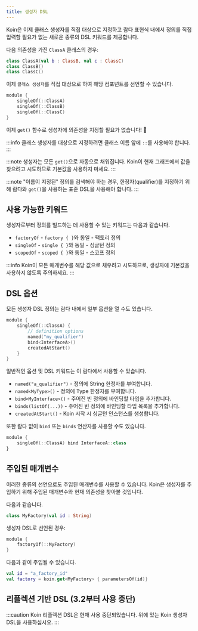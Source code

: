 ```yaml
---
title: 생성자 DSL
---
```


Koin은 이제 클래스 생성자를 직접 대상으로 지정하고 람다 표현식 내에서 정의를 직접 입력할 필요가 없는 새로운 종류의 DSL 키워드를 제공합니다.

다음 의존성을 가진 `ClassA` 클래스의 경우:

```kotlin
class ClassA(val b : ClassB, val c : ClassC)
class ClassB()
class ClassC()
```

이제 `클래스 생성자`를 직접 대상으로 하여 해당 컴포넌트를 선언할 수 있습니다.

```kotlin
module {
    singleOf(::ClassA)
    singleOf(::ClassB)
    singleOf(::ClassC)
}
```

이제 `get()` 함수로 생성자에 의존성을 지정할 필요가 없습니다! 🎉

:::info
클래스 생성자를 대상으로 지정하려면 클래스 이름 앞에 `::`를 사용해야 합니다.
:::

:::note
생성자는 모든 `get()`으로 자동으로 채워집니다. Koin이 현재 그래프에서 값을 찾으려고 시도하므로 기본값을 사용하지 마세요.
:::

:::note
"이름이 지정된" 정의를 검색해야 하는 경우, 한정자(qualifier)를 지정하기 위해 람다와 `get()`을 사용하는 표준 DSL을 사용해야 합니다.
:::

## 사용 가능한 키워드

생성자로부터 정의를 빌드하는 데 사용할 수 있는 키워드는 다음과 같습니다.

*   `factoryOf` - `factory { }`와 동일 - 팩토리 정의
*   `singleOf` - `single { }`와 동일 - 싱글턴 정의
*   `scopedOf` - `scoped { }`와 동일 - 스코프 정의

:::info
Koin이 모든 매개변수를 해당 값으로 채우려고 시도하므로, 생성자에 기본값을 사용하지 않도록 주의하세요.
:::

## DSL 옵션

모든 생성자 DSL 정의는 람다 내에서 일부 옵션을 열 수도 있습니다.

```kotlin
module {
    singleOf(::ClassA) { 
        // definition options
        named("my_qualifier")
        bind<InterfaceA>()
        createdAtStart()
    }
}
```

일반적인 옵션 및 DSL 키워드는 이 람다에서 사용할 수 있습니다.

*   `named("a_qualifier")` - 정의에 String 한정자를 부여합니다.
*   `named<MyType>()` - 정의에 Type 한정자를 부여합니다.
*   `bind<MyInterface>()` - 주어진 빈 정의에 바인딩할 타입을 추가합니다.
*   `binds(listOf(...))` - 주어진 빈 정의에 바인딩할 타입 목록을 추가합니다.
*   `createdAtStart()` - Koin 시작 시 싱글턴 인스턴스를 생성합니다.

또한 람다 없이 `bind` 또는 `binds` 연산자를 사용할 수도 있습니다.

```kotlin
module {
    singleOf(::ClassA) bind InterfaceA::class
}
```

## 주입된 매개변수

이러한 종류의 선언으로도 주입된 매개변수를 사용할 수 있습니다. Koin은 생성자를 주입하기 위해 주입된 매개변수와 현재 의존성을 찾아볼 것입니다.

다음과 같습니다.

```kotlin
class MyFactory(val id : String)
```

생성자 DSL로 선언된 경우:

```kotlin
module {
    factoryOf(::MyFactory)
}
```

다음과 같이 주입될 수 있습니다.

```kotlin
val id = "a_factory_id"
val factory = koin.get<MyFactory> { parametersOf(id)}
```

## 리플렉션 기반 DSL (3.2부터 사용 중단)

:::caution
Koin 리플렉션 DSL은 현재 사용 중단되었습니다. 위에 있는 Koin 생성자 DSL을 사용하십시오.
:::